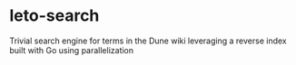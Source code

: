 # leto-search
Trivial search engine for terms in the Dune wiki leveraging a reverse index built with Go using parallelization
